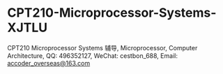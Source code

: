 # CPT210-Microprocessor-Systems-XJTLU
CPT210 Microprocessor Systems 辅导, Microprocessor, Computer Architecture, QQ: 496352127, WeChat: cestbon_688, Email: accoder_overseas@163.com
